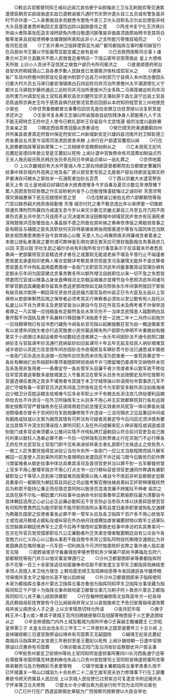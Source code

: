 <!-- { "loadSidebar": true } -->
　　○敕总兵官都督同知王彧曰近闻兀良哈泰宁朵颜福余三卫与瓦剌脱欢等交通累遣使臣朝贡实欲觇我虚实兹已遣敕谕彼凡遇时节庆贺许遣头目三五员或有警急虽非时节亦许遣一二人来奏报自余贡献悉令罢免今录三卫大头目职名示尔此后使臣非经大头目差遣者悉听勒回尤宜谨饬边防以副朕委任之意　　○丙戌书复宁化王济焕曰所谕火者陈英张彪造言诬罔欲免内使白敬逮问朕惟是非曲直须面质始明书至其将白敬等发来且叔祖贤明奉法循理朕所素知此非小人之言所能污辱惟叔祖亮之
　　○夜月犯氐宿
　　○丁亥升黄州卫指挥使郭显为湖广都司都指挥佥事时都司缺官行在兵部尚书王骥以守臣屡荐显能宜擢之故有是命
　　○己丑狭西按察司佥事卜谦奏兰州卫并兰县数月不雨人民艰食迩者明诏一下瑞云密布甘雨霈施此  皇上大德格天所致  上曰小人贡谀不足信民之艰食户部仍令所司赈济之
　　○直隶顺德府邢台县安庆府桐城潜山二县各奏岁歉人民缺食已发廪赈济俟秋成偿官从之
　　○庚寅省广东琼州府儋州附郭宜伦县崖州附郭宁远县万州附郭万宁县俱入本州改古儋田头归姜大村大员五马驿归姜安海镇南白石四巡检司并河泊所隶儋州太平潮源德化义宁都许五马驿抱岁藤桥通远三巡检司并河泊所隶崖州万全多陈二马驿莲塘巡检司并河泊所隶万州调宜伦县土官知县黄欢县丞刘健符显宗主簿赵原于昌化县宁远县土官县丞陈迪邢京典史王均于感恩县俱仍抚黎流官悉召回部从本府知府程茔言三州地狭民少故也
　　○命甘肃备御都督佥事曹俭回京先是俭坐罪立功甘肃继以功复职至是求还许之
　　○壬辰书复永寿王志埴曰所谕擅收自幼伤残净身人郭能等九人于法不能无碍特念王府中乏人使令已敕礼部听王存留自今尤宜恪遵  祖宗法度以副朕眷念亲亲之意
　　○赐定西伯蒋贵冠服从贵奏请也
　　○癸巳顺天府涿通霸蓟四州并所属县直隶真定府晋州保定府安祁二州新城新安定兴雄四县河南开封卫辉彰德三府各奏自五月至今淫雨河涨漂民居舍禾稼  上命行在户部遣官覆视以闻
　　○行在礼部奏都指挥等官赵荣等二十二员相继卒宜赐祭如例从之
　　○乙未周宪王妃巩氏薨妃宣德四年册立至是王薨妃以死徇  上闻讣遣中官致祭命有司营葬如制谥贞烈王夫人施氏殴氏陈氏韩氏张氏李氏同日卒俱谥贞顺以一品礼葬之
　　○京师地震
　　○  上以京畿城前有大水坏屋溺人命工部右侍郎邵旻都察院右佥都御史曹翼同给事中择京城内外高爽之地及各厂房以居官吏军民之无屋者户部右侍郎吴玺顺天府尹姜涛存问被水之家给米一石溺死者加钞五百贯
　　○丁酉以京畿大水遣官祭告  昊天上帝  后土皇地祗曰祁镇叨承大统弗德惟多今岁自春及夏灾沴数见旱潦荐臻下累人民困苦愁叹咎徵之作实自眇躬内省于心岂胜惶悚谨摅悔过之诚仰祈  天恩贷宥弭灾锡福惠保下民无任兢惕祈恩之至
　　○戊戌敕谕公侯伯五府六部都察院等衙门官曰朕恭嗣大统夙夜祗勤惟  天惟  祖宗付托之重不敢怠逸比年以来停罢一切徵歛除逋负薄刑罚所冀四方咸遂生息今岁以来灾沴数见京畿尤甚自三月至五月亢阳不雨甚伤农麦五月中至六月连雨不止河决堤岸渰没田稼城中倾塌官民庐舍亦有压溺死者深用兢惕洪范咎徵皆由人事盖朕不德之所致也其听纳之弗审欤谗佞之弗戢欤政事之臣有颇反与辅弼之臣失其职欤何灾异特甚循省厥由用图善道尔等皆与国同体岂当默默坐视而弗思弗勉乎自今其体朕心以敬  天爱人为心毋懈夙夜夫持廉戒贪者善身之本致公绝私者善政之要勿谓可欺神鉴孔明勿谓无害天应可畏钦哉勖哉往务善政庶几以回  天意以固  宗社生民之福尔亦尚有利哉所有合行事宜条示于后该载未尽者悉具奏闻一吏部擢用官员宜精选贤才者任之或罢软无能或老疾不堪及平昔行止不端谨者悉皆罢去承差知印吏典人等亦宜精详考察其贤否但是贪污及庸懦无能并不谙文移者悉皆罢去不许徇私滥用糜费廪禄一各衙门文职官员洪武年间量事繁简设官理办俱有定额永乐年间为因营建北京事务繁多所以额外增注自朕即位以来一切不急之务悉皆停罢而冗官或以微事占身坐食俸禄况北京粮运艰难亦宜撙节自今悉照洪武年间诸司职掌官额选其廉能者存留其余悉送吏部改除如无缺员照依永乐年间事例放回宁家俟有缺员挨次取用一朝廷简任贤良共造民福方面官及府州县正已令大臣及五品以上官保举从吏部审察然后用之保举者必须考其实行审察者必须处以至公敢有徇人投托以私废公以不肖为贤举主及吏部官皆治以罪自今在京在外官员未及两考者不许保举违者罪之一凡实徵一应钱粮虽有定额然各处水旱灾伤不一当体念民情差人踏勘明白具奏开豁不许固执及畏干系展转行移因循不决贻患于民一正统二年十二月终以前拖欠一应钱粮等物已有诏书悉行蠲免今闻各处官司指以起解报数在官为由一概追徵甚至有以宣德年间拖欠者亦行追究致使小民穷窘逃移失所户部即为申明不许重徵如有粮里实于小民徵过未起运者即令如数给还违者罪之一永乐年间因钞法不通令民照口数纳钞支与官盐递年钞法通行民纳盐钞如旧盐课司十年五年无盐支给民人纳钞艰难宜减半收钞以苏民力及宣德年间亦因钞法令收塌房及车辆钞贯今钞法已通悉减半徵收一各衙门买办造办及追徵一应物件应优免而未优免深为民害者一一查究具奏定夺一各处有解纳纻丝布绢颜料等项者随即辨验收纳不许刁蹬留难仍查递年交纳物件未完及系急用非急用者一一条奏定夺一各处管军头目廉干者少贪虐者多以致军政不修往往军受其害逃窜数多是致城堡乏人守备其见在管军头目务令巡按御史及所在按察司官遴选堪任者用之其余不堪用者令其就于本卫守城带操以听调用勿令管事庶几军不逃亡守城有备一军职官员洪武年间各卫所皆有定员今为军职官多额外添注如缘海缘边少粮卫分百姓运粮支给艰难今后多余军职止许于有粮去处添注庶几供给便利运粮供给去处不许添注一在外卫所操练军士头目多不用心并无实效都察院其行各处巡按御史按察司官严督操练务在征调得用若仍前怠慢无实效者并风宪官一体论罪各处城池颓塌者亦督令于农闲时月军民相兼修筑不许违误一三法司锦衣卫见监重囚中间或有鍜炼成狱或以文案为据而其情有可矜法有可疑者具奏定夺今后问囚尤须详慎务要法当其情不许深文刻薄诬捏人罪所问犯人及在外问成解来犯人伸诉冤枉或调道或调别衙门或多官会审须要从公推问实情不许徇私拷打逼勒招认符合前问官吏及自己推托利害以致枉人违者必罪不赦一今后一切祥瑞有应称贺者止行在京衙门不必行移各王府在外文武官及土官衙门即今见有来进祯祥表文者礼部即行文缘途止之庶免劳人一做工人匠务要抚恤得宜派役公当勿令失所一各衙门一应公文当依程限完结凡解军解囚一应差使人员到来所司即为查理明白发遣回还不许迁延刁蹬今后敢有仍前作弊刁蹬留难者从御史给事中体访具奏其该司及首领官吏并治以罪不恕一五军都督府堂上官多不用心整理军政亦不用心打点文书一应行移纵容首领官吏通同作弊遇有袭职替职及公干等项人员到来刁蹬留难百般需索以致人难自今不改前非听监察御史巡察具奏拿问一都察院为朝廷耳目风纪之司必能考察百僚扶植良善紏正奸邪伸理冤枉然后为称若不能持公秉正而任情恣意阿附以致贤否混淆贪廉不辨冤枉不伸者  祖宗之法具在朕不尔私一朝廷置六科给事中出纳命令封驳章奏举正欺毙职任最为清要自今宜体朝廷选用之心必公必正必廉必勤知无不言言则必当务存大体以扶善抑恶使百官有司知所警畏然后为能尽职若不能尽职而依阿从事苟且度日废弃职掌或徇私交通肆为欺蔽负国家之任使者事发必罪不宥一管军头目及各卫指挥千百户多不用心抚恤军士或克减月粮或占据私役或纵容在外办纳月钱或横加虐害骗要财物以致军士逃窜队伍空缺甚非朝廷抚养军士之意今后再不悛改听监察御史给事中体访的实具奏拿问一在京在外官员皆受国家职任凡公正廉勤者升迁贪虐怠慢者黜罢朝廷自有公论自今各宜勉力以仁义存心以公勤从事若不能自勉专务背公营私阿附投托贿赂交通朋比为非者国典具在悔将难追一凡军民一切利病及今可济时恤患除奸去弊之事许诸人指实直言无隐
　　○遣敕谕南京守备襄城伯李隆参赞机务少保兼户部尚书黄福及五府六部都察院等衙门并示以恤灾事宜俾遵行之
　　○沙州卫都督困即来等奏都指挥阿赤不花等一百三十余家皆逃往哈密屡奉命往取不即发遣又言罕东卫都指挥班麻结思率领人民擅入本卫地方居住  上敕哈密忠顺王及班麻结思等令发回逋逃各守疆界睦邻保境共享太平之福勿长恶不悛以启衅端
　　○升沙州卫都督困即来子指挥使阿木哥为都指挥佥事赤斤蒙古卫指挥佥事亦鲁伯为指挥同知罕东卫指挥佥事坚藏为指挥同知正千户锁卜为指挥佥事命故哈密卫都督佥事兀马剌子阿卜敦赤斤蒙古卫都指挥同知可儿肖子桑儿结观俱袭职
　　○行在翰林院编修陈文自陈臣年方一纪丧母高氏赖祖母彭抚育致有今日比闻祖母弃背父又以哀毁致疾乞予告归安厝祖母遂改葬母并省父病庶全人子之道  上以文孝情恳切特允所请
　　○夜月犯毕宿
　　○庚子韩王冲＜火或＞奏其子褒城王范堮旧赐银册银印及冠服等物悉毁于火乞更造颁给从之
　　○辛丑修德胜门内外土城及甎城为雨所坏者○壬寅越王瞻墉薨王  仁宗昭皇帝第三子  太皇太后出也永乐三年生二十二年册封未之国至是薨年三十五讣闻  上哀悼辍视朝三日遣官致祭谥曰靖命有司营葬王无嗣国除
　　○越靖王妃吴氏薨妃南城兵马指挥昇之女宣德三年册封至是王薨妃以死徇  上闻讣辍视朝一日遣中官致祭谥曰贞惠命有司营葬
　　○癸卯裁省正阳门及沿河收钞监察御史并户部主事
　　○甲辰贵州普定卫安顺州等处土官同知阿宠遣把事阿著四川长河西鱼通宁远等处尊胜等寺国师簇克林遣剌麻也失朵儿只贵州宣慰使司土官同知安瑛遣把事阿克等俱来朝贡马及方物赐彩币表里等物
　　○镇守居庸关署都指挥佥事李景奏久雨不已坏居庸关一带山口城垣九十余处桥二十二座乞拨军民夫协力修理事下行在工部覆奏欲令顺天府属县人民应役  上以京城人民役使已过劳矣岂可复遣宜令附近隆庆永宁怀来等卫佥夫修筑
　　○罢太仆寺少卿白素为民坐行检不饬为法司所论故也
　　○乙巳升行在广西道监察御史章聪为广西按察司按察使以大臣会举也
